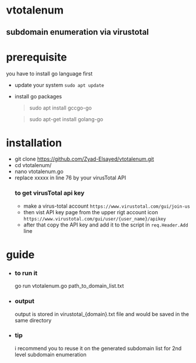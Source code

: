 # vtotalenum
## subdomain enumeration via virustotal 
# prerequisite 
you have to install go language first 
   + update your system `sudo apt update `
   + install go packages 
       > sudo apt install gccgo-go
       
       > sudo apt-get install golang-go

# installation 
+ git clone https://github.com/Zyad-Elsayed/vtotalenum.git
+ cd vtotalenum/
+ nano vtotalenum.go
+ replace xxxxx in line 76 by your virusTotal API
   ### to get virusTotal api key 
    - make a virus-total account `https://www.virustotal.com/gui/join-us` 
    - then vist API key page from the upper rigt account icon `https://www.virustotal.com/gui/user/{user_name}/apikey`
    - after that copy the API key and add it to the script in `req.Header.Add` line

# guide 
+ ### to run it
   go run vtotalenum.go path_to_domain_list.txt
+ ### output 

   output is stored in virustotal_{domain}.txt file and would be saved in the same directory 
   
+ ### tip

   i recommend you to reuse it on the generated subdomain list for 2nd level subdomain enumeration
